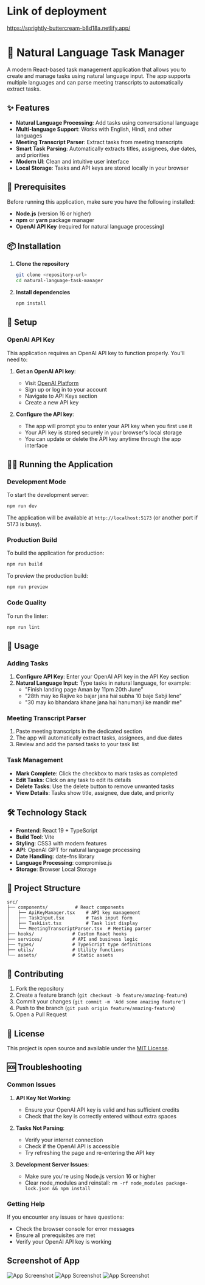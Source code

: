 # Link of deployment

https://sprightly-buttercream-b8d18a.netlify.app/

# 🎯 Natural Language Task Manager

A modern React-based task management application that allows you to create and manage tasks using natural language input. The app supports multiple languages and can parse meeting transcripts to automatically extract tasks.

## ✨ Features

- **Natural Language Processing**: Add tasks using conversational language
- **Multi-language Support**: Works with English, Hindi, and other languages
- **Meeting Transcript Parser**: Extract tasks from meeting transcripts
- **Smart Task Parsing**: Automatically extracts titles, assignees, due dates, and priorities
- **Modern UI**: Clean and intuitive user interface
- **Local Storage**: Tasks and API keys are stored locally in your browser

## 🚀 Prerequisites

Before running this application, make sure you have the following installed:

- **Node.js** (version 16 or higher)
- **npm** or **yarn** package manager
- **OpenAI API Key** (required for natural language processing)

## 📦 Installation

1. **Clone the repository**

   ```bash
   git clone <repository-url>
   cd natural-language-task-manager
   ```

2. **Install dependencies**
   ```bash
   npm install
   ```

## 🔧 Setup

### OpenAI API Key

This application requires an OpenAI API key to function properly. You'll need to:

1. **Get an OpenAI API key**:

   - Visit [OpenAI Platform](https://platform.openai.com/)
   - Sign up or log in to your account
   - Navigate to API Keys section
   - Create a new API key

2. **Configure the API key**:
   - The app will prompt you to enter your API key when you first use it
   - Your API key is stored securely in your browser's local storage
   - You can update or delete the API key anytime through the app interface

## 🏃‍♂️ Running the Application

### Development Mode

To start the development server:

```bash
npm run dev
```

The application will be available at `http://localhost:5173` (or another port if 5173 is busy).

### Production Build

To build the application for production:

```bash
npm run build
```

To preview the production build:

```bash
npm run preview
```

### Code Quality

To run the linter:

```bash
npm run lint
```

## 📖 Usage

### Adding Tasks

1. **Configure API Key**: Enter your OpenAI API key in the API Key section
2. **Natural Language Input**: Type tasks in natural language, for example:
   - "Finish landing page Aman by 11pm 20th June"
   - "28th may ko Rajive ko bajar jana hai subha 10 baje Sabji lene"
   - "30 may ko bhandara khane jana hai hanumanji ke mandir me"

### Meeting Transcript Parser

1. Paste meeting transcripts in the dedicated section
2. The app will automatically extract tasks, assignees, and due dates
3. Review and add the parsed tasks to your task list

### Task Management

- **Mark Complete**: Click the checkbox to mark tasks as completed
- **Edit Tasks**: Click on any task to edit its details
- **Delete Tasks**: Use the delete button to remove unwanted tasks
- **View Details**: Tasks show title, assignee, due date, and priority

## 🛠️ Technology Stack

- **Frontend**: React 19 + TypeScript
- **Build Tool**: Vite
- **Styling**: CSS3 with modern features
- **API**: OpenAI GPT for natural language processing
- **Date Handling**: date-fns library
- **Language Processing**: compromise.js
- **Storage**: Browser Local Storage

## 📁 Project Structure

```
src/
├── components/          # React components
│   ├── ApiKeyManager.tsx    # API key management
│   ├── TaskInput.tsx        # Task input form
│   ├── TaskList.tsx         # Task list display
│   └── MeetingTranscriptParser.tsx  # Meeting parser
├── hooks/              # Custom React hooks
├── services/           # API and business logic
├── types/              # TypeScript type definitions
├── utils/              # Utility functions
└── assets/             # Static assets
```

## 🤝 Contributing

1. Fork the repository
2. Create a feature branch (`git checkout -b feature/amazing-feature`)
3. Commit your changes (`git commit -m 'Add some amazing feature'`)
4. Push to the branch (`git push origin feature/amazing-feature`)
5. Open a Pull Request

## 📄 License

This project is open source and available under the [MIT License](LICENSE).

## 🆘 Troubleshooting

### Common Issues

1. **API Key Not Working**:

   - Ensure your OpenAI API key is valid and has sufficient credits
   - Check that the key is correctly entered without extra spaces

2. **Tasks Not Parsing**:

   - Verify your internet connection
   - Check if the OpenAI API is accessible
   - Try refreshing the page and re-entering the API key

3. **Development Server Issues**:
   - Make sure you're using Node.js version 16 or higher
   - Clear node_modules and reinstall: `rm -rf node_modules package-lock.json && npm install`

### Getting Help

If you encounter any issues or have questions:

- Check the browser console for error messages
- Ensure all prerequisites are met
- Verify your OpenAI API key is working

## Screenshot of App
![App Screenshot](src/assets/screenshots/Screenshot1.png)
![App Screenshot](src/assets/screenshots/Screenshot2.png)
![App Screenshot](src/assets/screenshots/Screenshot3.png)

